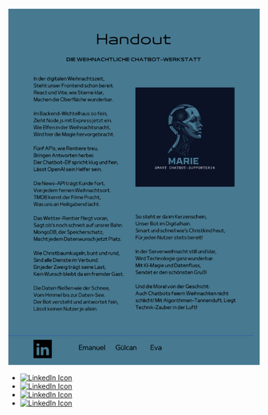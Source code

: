 ![Poem](handoutmarie.png.png)
- [![LinkedIn Icon](https://img.shields.io/badge/-Emanuel-blue?style=flat-square&logo=Linkedin&logoColor=white)](https://www.linkedin.com/in/emanuel-crisan/)
- [![LinkedIn Icon](https://img.shields.io/badge/-Gülcan-blue?style=flat-square&logo=Linkedin&logoColor=white)](https://www.linkedin.com/in/g%C3%BClcan-kamat/)
- [![LinkedIn Icon](https://img.shields.io/badge/-Eva-blue?style=flat-square&logo=Linkedin&logoColor=white)](https://www.linkedin.com/in/eva-billing/)
- [![LinkedIn Icon](https://img.shields.io/badge/-asadul-blue?style=flat-square&logo=Linkedin&logoColor=white)](https://www.linkedin.com/in/asadulhaque90/)
